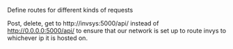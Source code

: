 Define routes for different kinds of requests

Post, delete, get to http://invsys:5000/api/ instead of http://0.0.0.0:5000/api/ to ensure that our network is set up to route invys to whichever ip it is hosted on.